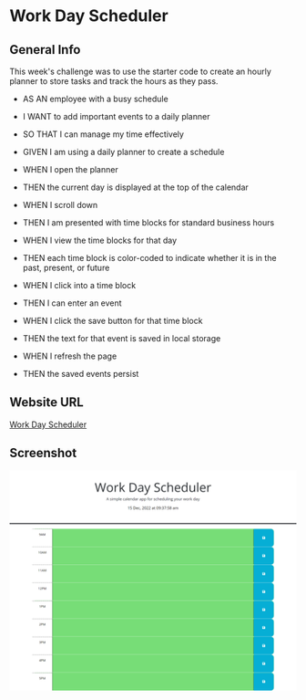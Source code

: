 # Work Day Scheduler

## General Info
This week's challenge was to use the starter code to create an hourly planner to store tasks and track the hours as they pass.

- AS AN employee with a busy schedule
- I WANT to add important events to a daily planner
- SO THAT I can manage my time effectively

- GIVEN I am using a daily planner to create a schedule
- WHEN I open the planner
- THEN the current day is displayed at the top of the calendar
- WHEN I scroll down
- THEN I am presented with time blocks for standard business hours
- WHEN I view the time blocks for that day
- THEN each time block is color-coded to indicate whether it is in the past, present, or future
- WHEN I click into a time block
- THEN I can enter an event
- WHEN I click the save button for that time block
- THEN the text for that event is saved in local storage
- WHEN I refresh the page
- THEN the saved events persist

## Website URL

[Work Day Scheduler](https://guyjiawei.github.io/work-day-scheduler/)

## Screenshot

![Screenshot](./assets/images/screencapture.png)

